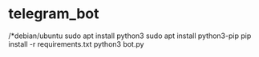# telegram_bot
/*debian/ubuntu
sudo apt install python3
sudo apt install python3-pip
pip install -r requirements.txt
python3 bot.py
